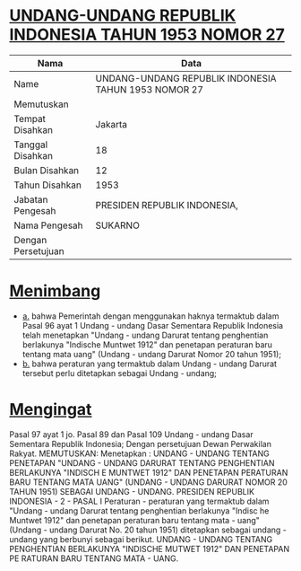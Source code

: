 # [UNDANG-UNDANG REPUBLIK INDONESIA TAHUN 1953 NOMOR 27](http://example.org/legal/document/uu/1953/27)

| Nama | Data |
| ------ | ----- |
|Name|UNDANG-UNDANG REPUBLIK INDONESIA TAHUN 1953 NOMOR 27|
|Memutuskan||
|Tempat Disahkan|Jakarta|
|Tanggal Disahkan|18|
|Bulan Disahkan|12|
|Tahun Disahkan|1953|
|Jabatan Pengesah|PRESIDEN REPUBLIK INDONESIA,|
|Nama Pengesah|SUKARNO|
|Dengan Persetujuan||
# [Menimbang](http://example.org/legal/document/uu/1953/27/menimbang)

* [a.](http://example.org/legal/document/uu/1953/27/menimbang/point/a) bahwa Pemerintah dengan menggunakan haknya termaktub dalam Pasal 96 ayat 1 Undang - undang Dasar Sementara Republik Indonesia telah menetapkan "Undang - undang Darurat tentang penghentian berlakunya "Indische Muntwet 1912" dan penetapan peraturan baru tentang mata uang" (Undang - undang Darurat Nomor 20 tahun 1951);
* [b.](http://example.org/legal/document/uu/1953/27/menimbang/point/b) bahwa peraturan yang termaktub dalam Undang - undang Darurat tersebut perlu ditetapkan sebagai Undang - undang;
# [Mengingat](http://example.org/legal/document/uu/1953/27/mengingat)
Pasal 97 ayat 1 jo. Pasal 89 dan Pasal 109 Undang - undang Dasar Sementara Republik Indonesia; Dengan persetujuan Dewan Perwakilan Rakyat. MEMUTUSKAN: Menetapkan : UNDANG - UNDANG TENTANG PENETAPAN "UNDANG - UNDANG DARURAT TENTANG PENGHENTIAN BERLAKUNYA "INDISCH E MUNTWET 1912" DAN PENETAPAN PERATURAN BARU TENTANG MATA UANG" (UNDANG - UNDANG DARURAT NOMOR 20 TAHUN 1951) SEBAGAI UNDANG - UNDANG. PRESIDEN REPUBLIK INDONESIA - 2 - PASAL I Peraturan - peraturan yang termaktub dalam "Undang - undang Darurat tentang penghentian berlakunya "Indisc he Muntwet 1912" dan penetapan peraturan baru tentang mata - uang" (Undang - undang Darurat No. 20 tahun 1951) ditetapkan sebagai undang - undang yang berbunyi sebagai berikut. UNDANG - UNDANG TENTANG PENGHENTIAN BERLAKUNYA "INDISCHE MUTWET 1912" DAN PENETAPAN PE RATURAN BARU TENTANG MATA - UANG.